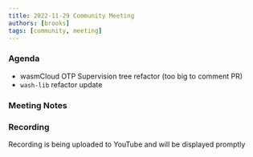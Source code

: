 ```yaml
---
title: 2022-11-29 Community Meeting
authors: [brooks]
tags: [community, meeting]
---
```


### Agenda

- wasmCloud OTP Supervision tree refactor (too big to comment PR)
- `wash-lib` refactor update

<!--truncate-->

### Meeting Notes

### Recording

Recording is being uploaded to YouTube and will be displayed promptly
